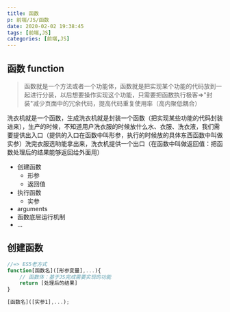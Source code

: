 ```yaml
---
title: 函数
p: 前端/JS/函数
date: 2020-02-02 19:38:45
tags: [前端,JS]
categories: [前端,JS]
---
```


## 函数 function

> 函数就是一个方法或者一个功能体，函数就是把实现某个功能的代码放到一起进行分装，以后想要操作实现这个功能，只需要把函数执行极客=>"封装"减少页面中的冗余代码，提高代码重复使用率（高内聚低耦合）

洗衣机就是一个函数，生成洗衣机就是封装一个函数（把实现某些功能的代码封装进来），生产的时候，不知道用户洗衣服的时候放什么水、衣服、洗衣液，我们需要提供出入口（提供的入口在函数中叫形参，执行的时候放的具体东西函数中叫做实参）洗完衣服选哟能拿出来，洗衣机提供一个出口（在函数中叫做返回值：把函数处理后的结果能够返回给外面用）

- 创建函数
  - 形参
  - 返回值
- 执行函数
  - 实参
- arguments
- 函数底层运行机制
- ...

## 创建函数

```js
//=> ES5老方式
function[函数名]([形参变量],...){
    // 函数体：基于JS完成需要实现的功能
    return [处理后的结果]
}

[函数名]([实参1],...);
```
